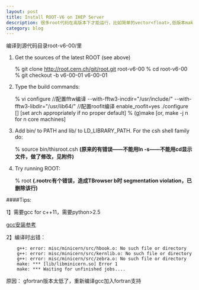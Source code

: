 ```yaml
---
layout: post
title: Install ROOT-V6 on IHEP Server
description: 很多root代码在高版本下才能运行，比如简单的vector<float>,低版本make时可成功，但运行时有bug
category: blog 
---
```


编译到源代码目录root-v6-00/里

1. Get the sources of the latest ROOT (see above)

    % git clone http://root.cern.ch/git/root.git root-v6-00
    % cd root-v6-00
    % git checkout -b v6-00-01 v6-00-01

2. Type the build commands:

    % vi configure 
    //配置fftw编译
    --with-fftw3-incdir="/usr/include/"
    --with-fftw3-libdir="/usr/lib64/"
    //配置roofit编译
    enable_roofit=yes
    ./configure [<arch>]      [set arch appropriately if no proper default]
    % (g)make                   [or, make -j n for n core machines]

3. Add bin/ to PATH and lib/ to LD_LIBRARY_PATH. For the csh shell family do:

    % source bin/thisroot.csh **(原来的有错误——不能用ln -s——不能用cd显示文件，做了修改，见附件)**

4. Try running ROOT:

    % root **(.rootrc有个错误，造成TBrowser b时  segmentation violation，已删除该行)**

####Tips:

1】需要gcc for c++11，需要python>2.5

[gcc安装参考](http://ldengjie.github.io/compile-gcc/)

2】编译时出错：
```
    g++: error: misc/minicern/src/hbook.o: No such file or directory
    g++: error: misc/minicern/src/kernlib.o: No such file or directory
    g++: error: misc/minicern/src/zebra.o: No such file or directory
    make: *** [lib/libminicern.so] Error 1
    make: *** Waiting for unfinished jobs....
```
原因： gfortran版本太低了，重新编译gcc加入fortran支持
